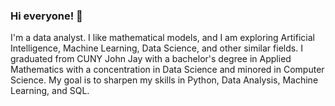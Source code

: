 ### Hi everyone! 👋

<!--
**anniezhe/anniezhe** is a ✨ _special_ ✨ repository because its `README.md` (this file) appears on your GitHub profile.

Here are some ideas to get you started:

- 🔭 I’m currently working on ...
- 🌱 I’m currently learning ...
- 👯 I’m looking to collaborate on ...
- 🤔 I’m looking for help with ...
- 💬 Ask me about ...
- 📫 How to reach me: ...
- 😄 Pronouns: ...
- ⚡ Fun fact: ...
-->
I'm a data analyst. I like mathematical models, and I am exploring Artificial Intelligence, Machine Learning, Data Science, and other similar fields. I graduated from CUNY John Jay with a bachelor's degree in Applied Mathematics with a concentration in Data Science and minored in Computer Science. My goal is to sharpen my skills in Python, Data Analysis, Machine Learning, and SQL. 



